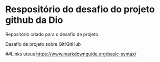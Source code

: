 # Respositório do desafio do projeto github da Dio
Repositório criado para o desafio de projeto

Desafio de projeto sobre Git/GitHub

##Links uteus https://www.markdownguide.org/basic-syntax/
